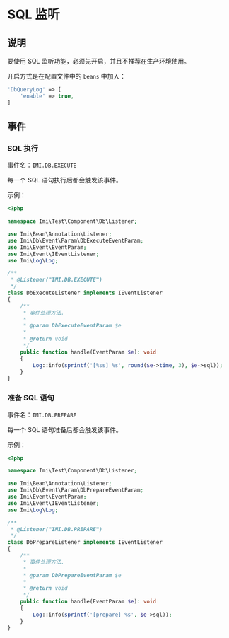 # SQL 监听

## 说明

要使用 SQL 监听功能，必须先开启，并且不推荐在生产环境使用。

开启方式是在配置文件中的 `beans` 中加入：

```php
'DbQueryLog' => [
    'enable' => true,
]
```

## 事件

### SQL 执行

事件名：`IMI.DB.EXECUTE`

每一个 SQL 语句执行后都会触发该事件。

示例：

```php
<?php

namespace Imi\Test\Component\Db\Listener;

use Imi\Bean\Annotation\Listener;
use Imi\Db\Event\Param\DbExecuteEventParam;
use Imi\Event\EventParam;
use Imi\Event\IEventListener;
use Imi\Log\Log;

/**
 * @Listener("IMI.DB.EXECUTE")
 */
class DbExecuteListener implements IEventListener
{
    /**
     * 事件处理方法.
     *
     * @param DbExecuteEventParam $e
     *
     * @return void
     */
    public function handle(EventParam $e): void
    {
        Log::info(sprintf('[%ss] %s', round($e->time, 3), $e->sql));
    }
}
```

### 准备 SQL 语句

事件名：`IMI.DB.PREPARE`

每一个 SQL 语句准备后都会触发该事件。

示例：

```php
<?php

namespace Imi\Test\Component\Db\Listener;

use Imi\Bean\Annotation\Listener;
use Imi\Db\Event\Param\DbPrepareEventParam;
use Imi\Event\EventParam;
use Imi\Event\IEventListener;
use Imi\Log\Log;

/**
 * @Listener("IMI.DB.PREPARE")
 */
class DbPrepareListener implements IEventListener
{
    /**
     * 事件处理方法.
     *
     * @param DbPrepareEventParam $e
     *
     * @return void
     */
    public function handle(EventParam $e): void
    {
        Log::info(sprintf('[prepare] %s', $e->sql));
    }
}
```
